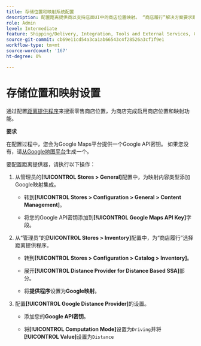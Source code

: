 ```yaml
---
title: 存储位置和映射系统配置
description: 配置距离提供商以支持店面UI中的商店位置映射。 “商店履行”解决方案要求距离提供商为端到端履行工作流启用零售商店搜索以及其他映射和计划功能。
role: Admin
level: Intermediate
feature: Shipping/Delivery, Integration, Tools and External Services, Configuration
source-git-commit: cb69e11cd54a3ca1ab66543c4f28526a3cf1f9e1
workflow-type: tm+mt
source-wordcount: '167'
ht-degree: 0%

---
```


# 存储位置和映射设置

通过配置[距离提供程序](https://experienceleague.adobe.com/zh-hans/docs/commerce-admin/inventory/configuration/distance-priority-algorithm)来搜索零售商店位置，为商店完成启用商店位置和映射功能。

**要求**

在配置过程中，您会为Google Maps平台提供一个Google API密钥。 如果您没有，请[从Google地图平台](https://experienceleague.adobe.com/zh-hans/docs/commerce-admin/inventory/configuration/distance-priority-algorithm#configure-google-maps)生成一个。

要配置距离提供器，请执行以下操作：

1. 从管理员的&#x200B;**[!UICONTROL Stores > General]**&#x200B;配置中，为映射内容类型添加Google映射集成。

   - 转到&#x200B;**[!UICONTROL Stores > Configuration  > General > Content Management]**。

   - 将您的Google API密钥添加到&#x200B;**[!UICONTROL Google Maps API Key]**&#x200B;字段。

1. 从“管理员”的&#x200B;**[!UICONTROL Stores > Inventory]**&#x200B;配置中，为“商店履行”选择距离提供程序。

   - 转到&#x200B;**[!UICONTROL Stores > Configuration > Catalog > Inventory]**。

   - 展开&#x200B;**[!UICONTROL Distance Provider for Distance Based SSA]**&#x200B;部分。

   - 将&#x200B;**提供程序**&#x200B;设置为&#x200B;**Google映射**。

1. 配置&#x200B;**[!UICONTROL Google Distance Provider]**&#x200B;的设置。

   - 添加您的&#x200B;**Google API密钥**。

   - 将&#x200B;**[!UICONTROL Computation Mode]**&#x200B;设置为`Driving`并将&#x200B;**[!UICONTROL Value]**&#x200B;设置为`Distance`
